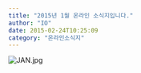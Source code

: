 ```yaml
---
title: "2015년 1월 온라인 소식지입니다."
author: "IO"
date: 2015-02-24T10:25:09
category: "온라인소식지"
---
```


![JAN.jpg](/files/attach/images/1659/548/032/5f983df27a9d25490a1ea0fc2163b6d1.jpg)
